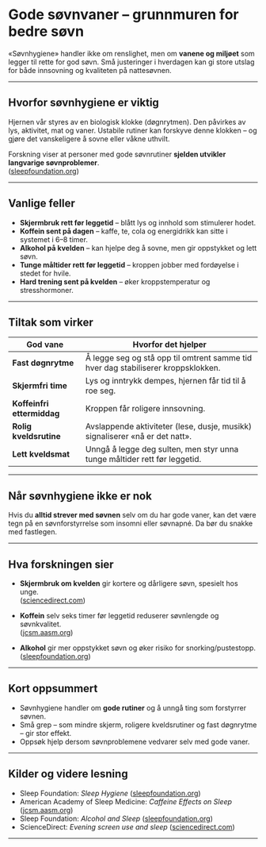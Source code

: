 # Gode søvnvaner – grunnmuren for bedre søvn

«Søvnhygiene» handler ikke om renslighet, men om **vanene og miljøet** som legger til rette for god søvn. Små justeringer i hverdagen kan gi store utslag for både innsovning og kvaliteten på nattesøvnen.

---

## Hvorfor søvnhygiene er viktig

Hjernen vår styres av en biologisk klokke (døgnrytmen). Den påvirkes av lys, aktivitet, mat og vaner. Ustabile rutiner kan forskyve denne klokken – og gjøre det vanskeligere å sovne eller våkne uthvilt.  

Forskning viser at personer med gode søvnrutiner **sjelden utvikler langvarige søvnproblemer**.  
([sleepfoundation.org](https://www.sleepfoundation.org/sleep-hygiene?utm_source=chatgpt.com))

---

## Vanlige feller

- **Skjermbruk rett før leggetid** – blått lys og innhold som stimulerer hodet.  
- **Koffein sent på dagen** – kaffe, te, cola og energidrikk kan sitte i systemet i 6–8 timer.  
- **Alkohol på kvelden** – kan hjelpe deg å sovne, men gir oppstykket og lett søvn.  
- **Tunge måltider rett før leggetid** – kroppen jobber med fordøyelse i stedet for hvile.  
- **Hard trening sent på kvelden** – øker kroppstemperatur og stresshormoner.  

---

## Tiltak som virker

| God vane | Hvorfor det hjelper |
|----------|---------------------|
| **Fast døgnrytme** | Å legge seg og stå opp til omtrent samme tid hver dag stabiliserer kroppsklokken. |
| **Skjermfri time** | Lys og inntrykk dempes, hjernen får tid til å roe seg. |
| **Koffeinfri ettermiddag** | Kroppen får roligere innsovning. |
| **Rolig kveldsrutine** | Avslappende aktiviteter (lese, dusje, musikk) signaliserer «nå er det natt». |
| **Lett kveldsmat** | Unngå å legge deg sulten, men styr unna tunge måltider rett før leggetid. |

---

## Når søvnhygiene ikke er nok

Hvis du **alltid strever med søvnen** selv om du har gode vaner, kan det være tegn på en søvnforstyrrelse som insomni eller søvnapné. Da bør du snakke med fastlegen.  

---

## Hva forskningen sier

- **Skjermbruk om kvelden** gir kortere og dårligere søvn, spesielt hos unge.  
  ([sciencedirect.com](https://www.sciencedirect.com/science/article/abs/pii/S2352721821000037?utm_source=chatgpt.com))  

- **Koffein** selv seks timer før leggetid reduserer søvnlengde og søvnkvalitet.  
  ([jcsm.aasm.org](https://jcsm.aasm.org/doi/10.5664/jcsm.3170?utm_source=chatgpt.com))  

- **Alkohol** gir mer oppstykket søvn og øker risiko for snorking/pustestopp.  
  ([sleepfoundation.org](https://www.sleepfoundation.org/nutrition/alcohol-and-sleep?utm_source=chatgpt.com))

---

## Kort oppsummert

- Søvnhygiene handler om **gode rutiner** og å unngå ting som forstyrrer søvnen.  
- Små grep – som mindre skjerm, roligere kveldsrutiner og fast døgnrytme – gir stor effekt.  
- Oppsøk hjelp dersom søvnproblemene vedvarer selv med gode vaner.  

---

## Kilder og videre lesning

- Sleep Foundation: *Sleep Hygiene* ([sleepfoundation.org](https://www.sleepfoundation.org/sleep-hygiene?utm_source=chatgpt.com))  
- American Academy of Sleep Medicine: *Caffeine Effects on Sleep* ([jcsm.aasm.org](https://jcsm.aasm.org/doi/10.5664/jcsm.3170?utm_source=chatgpt.com))  
- Sleep Foundation: *Alcohol and Sleep* ([sleepfoundation.org](https://www.sleepfoundation.org/nutrition/alcohol-and-sleep?utm_source=chatgpt.com))  
- ScienceDirect: *Evening screen use and sleep* ([sciencedirect.com](https://www.sciencedirect.com/science/article/abs/pii/S2352721821000037?utm_source=chatgpt.com))

---
